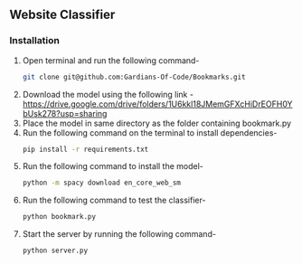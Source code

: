 ## Website Classifier

### Installation

1. Open terminal and run the following command-
   ```bash
   git clone git@github.com:Gardians-Of-Code/Bookmarks.git
   ```
2. Download the model using the following link - https://drive.google.com/drive/folders/1U6kkl18JMemGFXcHiDrEOFH0YbUsk278?usp=sharing
3. Place the model in same directory as the folder containing bookmark.py
4. Run the following command on the terminal to install dependencies-
   ```bash
   pip install -r requirements.txt
   ```
5. Run the following command to install the model-
   ```bash
   python -m spacy download en_core_web_sm
   ```
6. Run the following command to test the classifier-
   ```bash
   python bookmark.py
   ```
7. Start the server by running the following command-
   ```bash
   python server.py
   ```